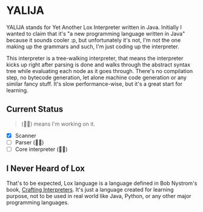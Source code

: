 # YALIJA

YALIJA stands for Yet Another Lox Interpreter written in Java. Initially I wanted to claim that it's "a new programming language written in Java" because it sounds cooler :p, 
but unfortunately it's not, I'm not the one making up the grammars and such, I'm just coding up the interpreter.

This interpreter is a tree-walking interpreter, that means the interpreter kicks up right after parsing is done and walks through the abstract syntax tree while evaluating each node as it goes through. 
There's no compilation step, no bytecode generation, let alone machine code generation or any similar fancy stuff.
It's slow performance-wise, but it's a great start for learning.

## Current Status
> (🏃‍♂️) means I'm working on it.

- [x] Scanner
- [ ] Parser (🏃‍♂️)
- [ ] Core interpreter (🏃‍♂️)

## I Never Heard of Lox
That's to be expected, Lox language is a language defined in Bob Nystrom's book, [Crafting Interpreters](http://craftinginterpreters.com/). It's just a language created for learning purpose, not to be used in real world like Java, Python, or any other major programming languages.
